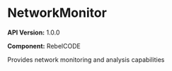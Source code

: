 # NetworkMonitor

**API Version:** 1.0.0

**Component:** RebelCODE

Provides network monitoring and analysis capabilities

